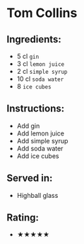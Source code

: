 # Tom Collins

## Ingredients:
- 5 cl `gin`
- 3 cl `lemon juice`
- 2 cl `simple syrup`
- 10 cl `soda water`
- 8 `ice cubes`

## Instructions:
- Add gin
- Add lemon juice
- Add simple syrup
- Add soda water
- Add ice cubes

## Served in:
- Highball glass

## Rating:
- ★★★★★